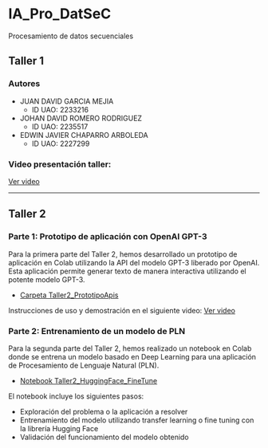 # IA_Pro_DatSeC
Procesamiento de datos secuenciales

## Taller 1

### Autores
- JUAN DAVID GARCIA MEJIA 
  - ID UAO: 2233216
- JOHAN DAVID ROMERO RODRIGUEZ 
  - ID UAO: 2235517
- EDWIN JAVIER CHAPARRO ARBOLEDA 
  - ID UAO: 2227299

### Video presentación taller:
[Ver video](https://drive.google.com/drive/folders/1I7wPKAHO_ck9i1TDzg2xuhujDLBaVmRl?usp=sharing)

---

## Taller 2

### Parte 1: Prototipo de aplicación con OpenAI GPT-3

Para la primera parte del Taller 2, hemos desarrollado un prototipo de aplicación en Colab utilizando la API del modelo GPT-3 liberado por OpenAI. Esta aplicación permite generar texto de manera interactiva utilizando el potente modelo GPT-3. 

- [Carpeta Taller2_PrototipoApis](Taller2_PrototipoApis)

Instrucciones de uso y demostración en el siguiente video: [Ver video](https://www.youtube.com/watch?v=C1eOiOkD_8A)

### Parte 2: Entrenamiento de un modelo de PLN

Para la segunda parte del Taller 2, hemos realizado un notebook en Colab donde se entrena un modelo basado en Deep Learning para una aplicación de Procesamiento de Lenguaje Natural (PLN).

- [Notebook Taller2_HuggingFace_FineTune](Taller2_HuggingFace_FineTune)

El notebook incluye los siguientes pasos:
- Exploración del problema o la aplicación a resolver
- Entrenamiento del modelo utilizando transfer learning o fine tuning con la librería Hugging Face
- Validación del funcionamiento del modelo obtenido
